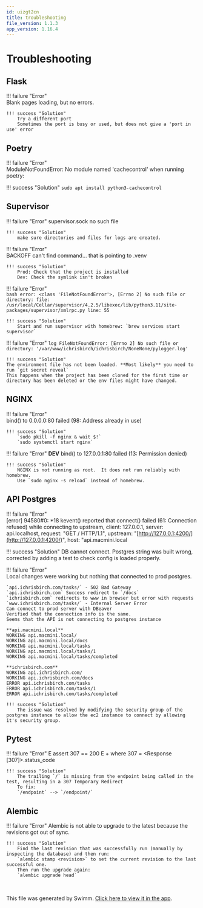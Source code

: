 ```yaml
---
id: uizgt2cn
title: troubleshooting
file_version: 1.1.3
app_version: 1.16.4
---
```


# Troubleshooting

## Flask

!!! failure "Error"<br/>
Blank pages loading, but no errors.

```
!!! success "Solution"
    Try a different port
    Sometimes the port is busy or used, but does not give a 'port in use' error
```

## Poetry

!!! failure "Error"<br/>
ModuleNotFoundError: No module named 'cachecontrol' when running poetry:

!!! success "Solution" `sudo apt install python3-cachecontrol`

## Supervisor

!!! failure "Error" supervisor.sock no such file

```
!!! success "Solution"
    make sure directories and files for logs are created.
```

!!! failure "Error"<br/>
BACKOFF can't find command... that is pointing to .venv

```
!!! success "Solution"
    Prod: Check that the project is installed
    Dev: Check the symlink isn't broken
```

!!! failure "Error"<br/>
`bash error: <class 'FileNotFoundError'>, [Errno 2] No such file or directory: file: /usr/local/Cellar/supervisor/4.2.5/libexec/lib/python3.11/site-packages/supervisor/xmlrpc.py line: 55`

```
!!! success "Solution"
    Start and run supervisor with homebrew: `brew services start supervisor`
```

!!! failure "Error" `log FileNotFoundError: [Errno 2] No such file or directory: '/var/www/ichrisbirch/ichrisbirch/NoneNone/pylogger.log'`

```
!!! success "Solution"
The environment file has not been loaded. **Most likely** you need to run `git secret reveal`
This happens when the project has been cloned for the first time or directory has been deleted or the env files might have changed.
```

## NGINX

!!! failure "Error"<br/>
bind() to 0.0.0.0:80 failed (98: Address already in use)

```
!!! success "Solution"
    `sudo pkill -f nginx & wait $!`
    `sudo systemctl start nginx`
```

!!! failure "Error" **DEV** bind() to 127.0.0.1:80 failed (13: Permission denied)

```
!!! success "Solution"
    NGINX is not running as root.  It does not run reliably with homebrew.
    Use `sudo nginx -s reload` instead of homebrew.
```

## API Postgres

!!! failure "Error"<br/>
\[error\] 94580#0: \*18 kevent() reported that connect() failed (61: Connection refused) while connecting to upstream, client: 127.0.0.1, server: api.localhost, request: "GET / HTTP/1.1", upstream: "[http://127.0.0.1:4200/](http://127.0.0.1:4200/)", host: "api.macmini.local

!!! success "Solution" DB cannot connect. Postgres string was built wrong, corrected by adding a test to check config is loaded properly.

!!! failure "Error"<br/>
Local changes were working but nothing that connected to prod postgres.

```
`api.ichrisbirch.com/tasks/` - 502 Bad Gateway
`api.ichrisbirch.com` Success redirect to `/docs`
`ichrisbirch.com` redirects to www in browser but error with requests
`www.ichrisbirch.com/tasks/` - Internal Server Error
Can connect to prod server with DBeaver
Verified that the connection info is the same.
Seems that the API is not connecting to postgres instance

**api.macmini.local**
WORKING api.macmini.local/
WORKING api.macmini.local/docs
WORKING api.macmini.local/tasks
WORKING api.macmini.local/tasks/1
WORKING api.macmini.local/tasks/completed

**ichrisbirch.com**
WORKING api.ichrisbirch.com/
WORKING api.ichrisbirch.com/docs
ERROR api.ichrisbirch.com/tasks
ERROR api.ichrisbirch.com/tasks/1
ERROR api.ichrisbirch.com/tasks/completed

!!! success "Solution"
    The issue was resolved by modifying the security group of the postgres instance to allow the ec2 instance to connect by allowing it's security group.
```

## Pytest

!!! failure "Error" E assert 307 == 200 E + where 307 = <Response \[307\]>.status\_code

```
!!! success "Solution"
    The trailing `/` is missing from the endpoint being called in the test, resulting in a 307 Temporary Redirect
    To fix:
    `/endpoint` --> `/endpoint/`
```

## Alembic

!!! failure "Error" Alembic is not able to upgrade to the latest because the revisions got out of sync.

```
!!! success "Solution"
    Find the last revision that was successfully run (manually by inspecting the database) and then run:
    `alembic stamp <revision>` to set the current revision to the last successful one.
    Then run the upgrade again:
    `alembic upgrade head`
```

<br/>

This file was generated by Swimm. [Click here to view it in the app](https://app.swimm.io/repos/Z2l0aHViJTNBJTNBaWNocmlzYmlyY2glM0ElM0FkYXRhcG9pbnRjaHJpcw==/docs/uizgt2cn).
